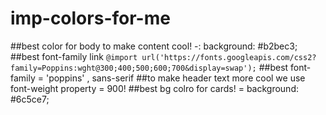 # imp-colors-for-me
##best color for body to make content cool! -:   background: #b2bec3;
##best font-family link `@import url('https://fonts.googleapis.com/css2?family=Poppins:wght@300;400;500;600;700&display=swap');`
##best font-family = 'poppins' , sans-serif
##to make header text more cool we use font-weight property = 900!
##best bg colro for cards! =  background: #6c5ce7;
